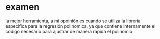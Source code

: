 # examen
la mejor herramienta, a mi opoinión es cuando se utiliza la libreria especifica para la regresión polinomica, 
ya que contiene internamente el codigo necesario para ajustrar de manera rapida el polinomio

